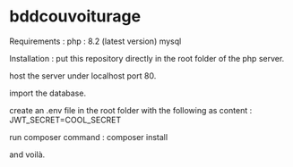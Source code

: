 # bddcouvoiturage
Requirements :
php : 8.2 (latest version)
mysql

Installation :
put this repository directly in the root folder of the php server.

host the server under localhost port 80.

import the database.

create an .env file in the root folder with the following as content :
JWT_SECRET=COOL_SECRET

run composer command :
composer install

and voilà.
